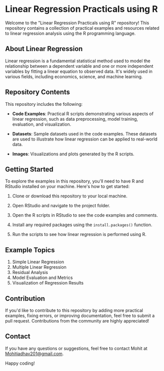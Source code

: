 # Linear Regression Practicals using R
Welcome to the "Linear Regression Practicals using R" repository! This repository contains a collection of practical examples and resources related to linear regression analysis using the R programming language.

## About Linear Regression

Linear regression is a fundamental statistical method used to model the relationship between a dependent variable and one or more independent variables by fitting a linear equation to observed data. It's widely used in various fields, including economics, science, and machine learning.

## Repository Contents

This repository includes the following:

- **Code Examples**: Practical R scripts demonstrating various aspects of linear regression, such as data preprocessing, model training, evaluation, and visualization.

- **Datasets**: Sample datasets used in the code examples. These datasets are used to illustrate how linear regression can be applied to real-world data.

- **Images**: Visualizations and plots generated by the R scripts.

## Getting Started

To explore the examples in this repository, you'll need to have R and RStudio installed on your machine. Here's how to get started:

1. Clone or download this repository to your local machine.

2. Open RStudio and navigate to the project folder.

3. Open the R scripts in RStudio to see the code examples and comments.

4. Install any required packages using the `install.packages()` function.

5. Run the scripts to see how linear regression is performed using R.

## Example Topics

1. Simple Linear Regression
2. Multiple Linear Regression
3. Residual Analysis
4. Model Evaluation and Metrics
5. Visualization of Regression Results

## Contribution

If you'd like to contribute to this repository by adding more practical examples, fixing errors, or improving documentation, feel free to submit a pull request. Contributions from the community are highly appreciated!


## Contact

If you have any questions or suggestions, feel free to contact Mohit at Mohitjadhav201@gmail.com.

Happy coding!
